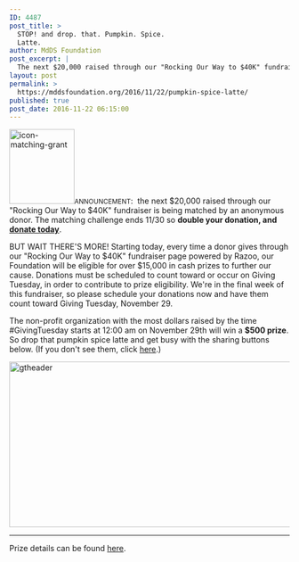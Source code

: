 ```yaml
---
ID: 4487
post_title: >
  STOP! and drop. that. Pumpkin. Spice.
  Latte.
author: MdDS Foundation
post_excerpt: |
  The next $20,000 raised through our "Rocking Our Way to $40K" fundraiser is being matched by an anonymous donor. Incredible, we know. But wait, there's more!
layout: post
permalink: >
  https://mddsfoundation.org/2016/11/22/pumpkin-spice-latte/
published: true
post_date: 2016-11-22 06:15:00
---
```

<img class=" wp-image-4063 alignleft" src="https://beta.mddsfoundation.org/wp-content/uploads/2016/11/icon-matching-grant.png" alt="icon-matching-grant" width="117" height="134" /><small>ANNOUNCEMENT</small>:  the next $20,000 raised through our "Rocking Our Way to $40K" fundraiser is being matched by an anonymous donor. The matching challenge ends 11/30 so <strong>double your donation, and <a href="https://www.razoo.com/us/story/Rocking-Our-Way-To-40k-1" target="_blank" rel="noopener">donate today</a></strong>.

BUT WAIT THERE'S MORE!
Starting today, every time a donor gives through our "Rocking Our Way to $40K" fundraiser page powered by Razoo, our Foundation will be eligible for over $15,000 in cash prizes to further our cause. Donations must be scheduled to count toward or occur on Giving Tuesday, in order to contribute to prize eligibility. We're in the final week of this fundraiser, so please schedule your donations now and have them count toward Giving Tuesday, November 29.

The non-profit organization with the most dollars raised by the time #GivingTuesday starts at 12:00 am on November 29th will win a <b>$500 prize</b>. So drop that pumpkin spice latte and get busy with the sharing buttons below. (If you don't see them, click <a href="https://mddsfoundation.wordpress.com/2016/11/22/stop-and-drop-that-pumpkin-spice-latte/">here</a>.)

<img class=" size-full wp-image-3808 aligncenter" src="https://beta.mddsfoundation.org/wp-content/uploads/2016/10/gtheader.png" alt="gtheader" width="600" height="297" />

<hr />

Prize details can be found <a href="https://givingtuesday.razoo.com/giving_events/GT16/about" target="_blank" rel="noopener">here</a>.